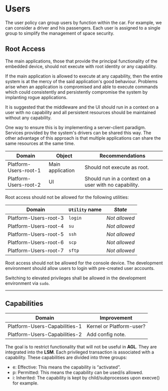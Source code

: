# Users

The user policy can group users by function within the car. For example, we can
consider a driver and his passengers. Each user is assigned to a single group to
simplify the management of space security.

## Root Access

The main applications, those that provide the principal functionality of the
embedded device, should not execute with root identity or any capability.

If the main application is allowed to execute at any capability, then the entire
system is at the mercy of the said application's good behaviour. Problems arise
when an application is compromised and able to execute commands which could
consistently and persistently compromise the system by implanting rogue
applications.

It is suggested that the middleware and the UI should run in a context on a user
with no capability and all persistent resources should be maintained without any
capability.

One way to ensure this is by implementing a server-client paradigm. Services
provided by the system's drivers can be shared this way. The other advantage of
this approach is that multiple applications can share the same resources at the
same time.

<!-- config -->

Domain                | Object           | Recommendations
--------------------- | ---------------- | -----------------------------------------------------
Platform-Users-root-1 | Main application | Should not execute as root.
Platform-Users-root-2 | UI               | Should run in a context on a user with no capability.

<!-- endconfig -->

Root access should not be allowed for the following utilities:

<!-- config -->

Domain                | `Utility` name | _State_
--------------------- | -------------- | -------------
Platform-Users-root-3 | `login`        | _Not allowed_
Platform-Users-root-4 | `su`           | _Not allowed_
Platform-Users-root-5 | `ssh`          | _Not allowed_
Platform-Users-root-6 | `scp`          | _Not allowed_
Platform-Users-root-7 | `sftp`         | _Not allowed_

<!-- endconfig -->

Root access should not be allowed for the console device. The development
environment should allow users to login with pre-created user accounts.

Switching to elevated privileges shall be allowed in the development environment
via `sudo`.

--------------------------------------------------------------------------------

<!-- pagebreak -->

## Capabilities

<!-- todo -->

Domain                        | Improvement
----------------------------- | ------------------------
Platform-Users-Capabilities-1 | Kernel or Platform-user?
Platform-Users-Capabilities-2 | Add config note.

<!-- endtodo -->

The goal is to restrict functionality that will not be useful in **AGL**. They
are integrated into the **LSM**. Each privileged transaction is associated with
a capability. These capabilities are divided into three groups:

- e: Effective: This means the capability is “activated”.
- p: Permitted: This means the capability can be used/is allowed.
- i: Inherited: The capability is kept by child/subprocesses upon execve() for example.
